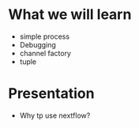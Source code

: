 # 


# What we will learn

- simple process
- Debugging
- channel factory 
- tuple 



# Presentation
- Why tp use nextflow?
